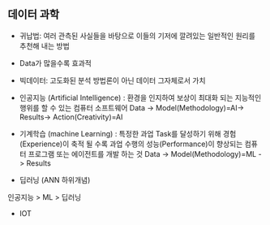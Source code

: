 
## 데이터 과학
- 귀납법: 여러 관측된 사실들을 바탕으로 이들의 기저에 깔려있는 일반적인 원리를 추천해 내는 방법
- Data가 많을수록 효과적
- 빅데이터: 고도화된 분석 방법론이 아닌 데이터 그자체로서 가치


- 인공지능 (Artificial Intelligence)
: 환경을 인지하여 보상이 최대화 되는 지능적인 행위를 할 수 있는 컴퓨터 소프트웨어
Data -> Model(Methodology)=AI-> Results-> Action(Creativity)=AI

- 기계학습 (machine Learning)
: 특정한 과업 Task를 달성하기 위해 경험(Experience)이 축적 될 수록 과업 수행의 성능(Performance)이 향상되는 컴퓨터 프로그램 또는 에이전트를 개발 하는 것
Data -> Model(Methodology)=ML -> Results


- 딥러닝 (ANN 하위개념)

인공지능 > ML > 딥러닝

- IOT